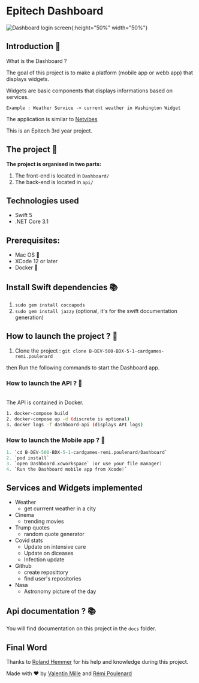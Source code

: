 # Epitech Dashboard

![Dashboard login screen](https://github.com/theprojectguy/Dashboard/blob/main/images/loginDashboard.png){:height="50%" width="50%"}

## Introduction 👋

What is the Dashboard ?

The goal of this project is to make a platform (mobile app or webb app) that displays widgets.

Widgets are basic components that displays informations based on services.

`Example : Weather Service -> current weather in Washington Widget`

The application is similar to [Netvibes](https://www.netvibes.com/fr)

This is an Epitech 3rd year project.

## The project 🚀

**The project is organised in two parts:**
1. The front-end is located in `Dashboard/`
2. The back-end is located in `api/`

## Technologies used
- Swift 5
- .NET Core 3.1

## Prerequisites:
- Mac OS 🍎
- XCode 12 or later
- Docker 🐳

## Install Swift dependencies 📚
1. `sudo gem install cocoapods`
2. `sudo gem install jazzy` (optional, it's for the swift documentation generation)

## How to launch the project ? 📲

1. Clone the project : `git clone B-DEV-500-BDX-5-1-cardgames-remi.poulenard`

then Run the following commands to start the Dashboard app.

### How to launch the API ? 🔮
<br>
The API is contained in Docker.

```bash
1. docker-compose build
2. docker-compose up -d (discrete is optional)
3. docker logs -f dashboard-api (displays API logs)
```

### How to launch the Mobile app ? 📲

```swift
1. `cd B-DEV-500-BDX-5-1-cardgames-remi.poulenard/Dashboard`
2. `pod install`
3. `open Dashboard.xcworkspace` (or use your file manager)
4. `Run the Dashboard mobile app from Xcode!`
```

## Services and Widgets implemented
- Weather
    - get currrent weather in a city
- Cinema
    - trending movies
- Trump quotes
    - random quote generator
- Covid stats
    - Update on intensive care
    - Update on diceases
    - Infection update
- Github
    - create reposittory
    - find user's repositories
- Nasa
    - Astronomy picture of the day

## Api documentation ? 📚

You will find documentation on this project in the `docs` folder.

## Final Word

Thanks to [Roland Hemmer](https://github.com/rolandhemmer) for his help and knowledge during this project.


Made with ❤️ by [Valentin Mille](https://github.com/theprojectguy) and [Rémi Poulenard](https://github.com/mireus1)
